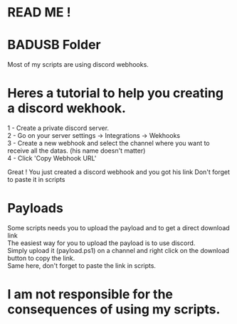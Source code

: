 # READ ME !
# BADUSB Folder 
Most of my scripts are using discord webhooks.

# Heres a tutorial to help you creating a discord wekhook.
1 - Create a private discord server.<br>
2 - Go on your server settings -> Integrations -> Wekhooks<br>
3 - Create a new webhook and select the channel where you want to receive all the datas. (his name doesn't matter)<br>
4 - Click 'Copy Webhook URL'<br>

Great ! You just created a discord webhook and you got his link
Don't forget to paste it in scripts

# Payloads
Some scripts needs you to upload the payload and to get a direct download link<br>
The easiest way for you to upload the payload is to use discord.<br>
Simply upload it (payload.ps1) on a channel and right click on the download button to copy the link.<br>
Same here, don't forget to paste the link in scripts.

# I am not responsible for the consequences of using my scripts.
